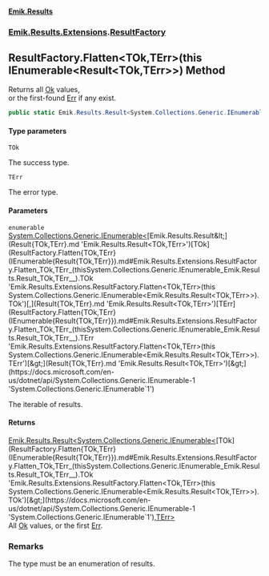 #### [Emik.Results](index.md 'index')
### [Emik.Results.Extensions](Emik.Results.Extensions.md 'Emik.Results.Extensions').[ResultFactory](ResultFactory.md 'Emik.Results.Extensions.ResultFactory')

## ResultFactory.Flatten<TOk,TErr>(this IEnumerable<Result<TOk,TErr>>) Method

Returns all [Ok](Result{TOk,TErr}.Ok.md 'Emik.Results.Result<TOk,TErr>.Ok') values,  
or the first-found [Err](Result{TOk,TErr}.Err.md 'Emik.Results.Result<TOk,TErr>.Err') if any exist.

```csharp
public static Emik.Results.Result<System.Collections.Generic.IEnumerable<TOk>,TErr> Flatten<TOk,TErr>(this System.Collections.Generic.IEnumerable<Emik.Results.Result<TOk,TErr>> enumerable);
```
#### Type parameters

<a name='Emik.Results.Extensions.ResultFactory.Flatten_TOk,TErr_(thisSystem.Collections.Generic.IEnumerable_Emik.Results.Result_TOk,TErr__).TOk'></a>

`TOk`

The success type.

<a name='Emik.Results.Extensions.ResultFactory.Flatten_TOk,TErr_(thisSystem.Collections.Generic.IEnumerable_Emik.Results.Result_TOk,TErr__).TErr'></a>

`TErr`

The error type.
#### Parameters

<a name='Emik.Results.Extensions.ResultFactory.Flatten_TOk,TErr_(thisSystem.Collections.Generic.IEnumerable_Emik.Results.Result_TOk,TErr__).enumerable'></a>

`enumerable` [System.Collections.Generic.IEnumerable&lt;](https://docs.microsoft.com/en-us/dotnet/api/System.Collections.Generic.IEnumerable-1 'System.Collections.Generic.IEnumerable`1')[Emik.Results.Result&lt;](Result{TOk,TErr}.md 'Emik.Results.Result<TOk,TErr>')[TOk](ResultFactory.Flatten{TOk,TErr}(IEnumerable{Result{TOk,TErr}}).md#Emik.Results.Extensions.ResultFactory.Flatten_TOk,TErr_(thisSystem.Collections.Generic.IEnumerable_Emik.Results.Result_TOk,TErr__).TOk 'Emik.Results.Extensions.ResultFactory.Flatten<TOk,TErr>(this System.Collections.Generic.IEnumerable<Emik.Results.Result<TOk,TErr>>).TOk')[,](Result{TOk,TErr}.md 'Emik.Results.Result<TOk,TErr>')[TErr](ResultFactory.Flatten{TOk,TErr}(IEnumerable{Result{TOk,TErr}}).md#Emik.Results.Extensions.ResultFactory.Flatten_TOk,TErr_(thisSystem.Collections.Generic.IEnumerable_Emik.Results.Result_TOk,TErr__).TErr 'Emik.Results.Extensions.ResultFactory.Flatten<TOk,TErr>(this System.Collections.Generic.IEnumerable<Emik.Results.Result<TOk,TErr>>).TErr')[&gt;](Result{TOk,TErr}.md 'Emik.Results.Result<TOk,TErr>')[&gt;](https://docs.microsoft.com/en-us/dotnet/api/System.Collections.Generic.IEnumerable-1 'System.Collections.Generic.IEnumerable`1')

The iterable of results.

#### Returns
[Emik.Results.Result&lt;](Result{TOk,TErr}.md 'Emik.Results.Result<TOk,TErr>')[System.Collections.Generic.IEnumerable&lt;](https://docs.microsoft.com/en-us/dotnet/api/System.Collections.Generic.IEnumerable-1 'System.Collections.Generic.IEnumerable`1')[TOk](ResultFactory.Flatten{TOk,TErr}(IEnumerable{Result{TOk,TErr}}).md#Emik.Results.Extensions.ResultFactory.Flatten_TOk,TErr_(thisSystem.Collections.Generic.IEnumerable_Emik.Results.Result_TOk,TErr__).TOk 'Emik.Results.Extensions.ResultFactory.Flatten<TOk,TErr>(this System.Collections.Generic.IEnumerable<Emik.Results.Result<TOk,TErr>>).TOk')[&gt;](https://docs.microsoft.com/en-us/dotnet/api/System.Collections.Generic.IEnumerable-1 'System.Collections.Generic.IEnumerable`1')[,](Result{TOk,TErr}.md 'Emik.Results.Result<TOk,TErr>')[TErr](ResultFactory.Flatten{TOk,TErr}(IEnumerable{Result{TOk,TErr}}).md#Emik.Results.Extensions.ResultFactory.Flatten_TOk,TErr_(thisSystem.Collections.Generic.IEnumerable_Emik.Results.Result_TOk,TErr__).TErr 'Emik.Results.Extensions.ResultFactory.Flatten<TOk,TErr>(this System.Collections.Generic.IEnumerable<Emik.Results.Result<TOk,TErr>>).TErr')[&gt;](Result{TOk,TErr}.md 'Emik.Results.Result<TOk,TErr>')  
All [Ok](Result{TOk,TErr}.Ok.md 'Emik.Results.Result<TOk,TErr>.Ok') values, or the first [Err](Result{TOk,TErr}.Err.md 'Emik.Results.Result<TOk,TErr>.Err').

### Remarks
  
The type must be an enumeration of results.